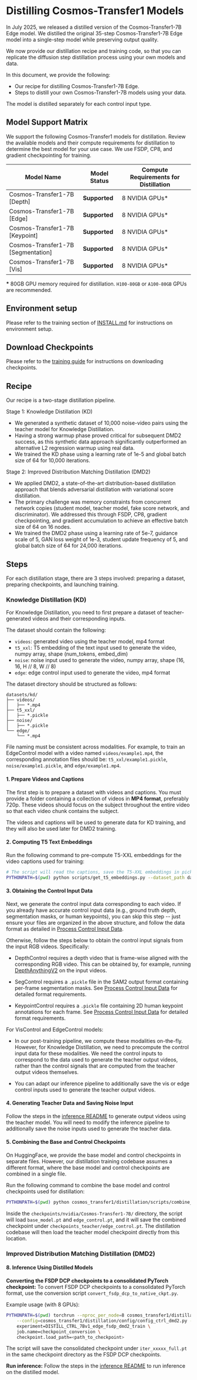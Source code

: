 # Distilling Cosmos-Transfer1 Models

In July 2025, we released a distilled version of the Cosmos-Transfer1-7B Edge model. We distilled the original 35-step Cosmos-Transfer1-7B Edge model into a single-step model while preserving output quality.

We now provide our distillation recipe and training code, so that you can replicate the diffusion step distillation process using your own models and data.

In this document, we provide the following:

- Our recipe for distilling Cosmos-Transfer1-7B Edge.
- Steps to distill your own Cosmos-Transfer1-7B models using your data.

The model is distilled separately for each control input type.

## Model Support Matrix

We support the following Cosmos-Transfer1 models for distillation. Review the available models and their compute requirements for distillation to determine the best model for your use case. We use FSDP, CP8, and gradient checkpointing for training.

| Model Name                              | Model Status | Compute Requirements for Distillation  |
|-----------------------------------------|--------------|----------------------------------------|
| Cosmos-Transfer1-7B [Depth]             | **Supported**| 8 NVIDIA GPUs*                         |
| Cosmos-Transfer1-7B [Edge]              | **Supported**| 8 NVIDIA GPUs*                         |
| Cosmos-Transfer1-7B [Keypoint]          | **Supported**| 8 NVIDIA GPUs*                         |
| Cosmos-Transfer1-7B [Segmentation]      | **Supported**| 8 NVIDIA GPUs*                         |
| Cosmos-Transfer1-7B [Vis]               | **Supported**| 8 NVIDIA GPUs*                         |

**\*** 80GB GPU memory required for distillation. `H100-80GB` or `A100-80GB` GPUs are recommended.

## Environment setup

Please refer to the training section of [INSTALL.md](/INSTALL.md#post-training) for instructions on environment setup.

## Download Checkpoints

Please refer to the [training guide](/examples/training_cosmos_transfer_7b.md#download-checkpoints) for instructions on downloading checkpoints.

## Recipe

Our recipe is a two-stage distillation pipeline.

Stage 1: Knowledge Distillation (KD)

- We generated a synthetic dataset of 10,000 noise-video pairs using the teacher model for Knowledge Distillation.
- Having a strong warmup phase proved critical for subsequent DMD2 success, as this synthetic data approach significantly outperformed an alternative L2 regression warmup using real data.
- We trained the KD phase using a learning rate of 1e-5 and global batch size of 64 for 10,000 iterations.

Stage 2: Improved Distribution Matching Distillation (DMD2)

- We applied DMD2, a state-of-the-art distribution-based distillation approach that blends adversarial distillation with variational score distillation.
- The primary challenge was memory constraints from concurrent network copies (student model, teacher model, fake score network, and discriminator). We addressed this through FSDP, CP8, gradient checkpointing, and gradient accumulation to achieve an effective batch size of 64 on 16 nodes.
- We trained the DMD2 phase using a learning rate of 5e-7, guidance scale of 5, GAN loss weight of 1e-3, student update frequency of 5, and global batch size of 64 for 24,000 iterations.

## Steps

For each distillation stage, there are 3 steps involved: preparing a dataset, preparing checkpoints, and launching training.

### Knowledge Distillation (KD)

For Knowledge Distillation, you need to first prepare a dataset of teacher-generated videos and their corresponding inputs.

The dataset should contain the following:

- `videos`: generated video using the teacher model, mp4 format
- `t5_xxl`: T5 embedding of the text input used to generate the video, numpy array, shape (num_tokens, embed_dim)
- `noise`: noise input used to generate the video, numpy array, shape (16, 16, H // 8, W // 8)
- `edge`: edge control input used to generate the video, mp4 format

The dataset directory should be structured as follows:

```
datasets/kd/
├── videos/
│   ├── *.mp4
├── t5_xxl/
│   ├── *.pickle
├── noise/
│   ├── *.pickle
└── edge/
    └── *.mp4
```

File naming must be consistent across modalities. For example, to train an EdgeControl model with a video named `videos/example1.mp4`, the corresponding annotation files should be: `t5_xxl/example1.pickle`, `noise/example1.pickle`, and `edge/example1.mp4`.

#### 1. Prepare Videos and Captions

The first step is to prepare a dataset with videos and captions. You must provide a folder containing a collection of videos in **MP4 format**, preferably 720p. These videos should focus on the subject throughout the entire video so that each video chunk contains the subject.

The videos and captions will be used to generate data for KD training, and they will also be used later for DMD2 training.

#### 2. Computing T5 Text Embeddings

Run the following command to pre-compute T5-XXL embeddings for the video captions used for training:

```bash
# The script will read the captions, save the T5-XXL embeddings in pickle format.
PYTHONPATH=$(pwd) python scripts/get_t5_embeddings.py --dataset_path datasets/kd
```

#### 3. Obtaining the Control Input Data

Next, we generate the control input data corresponding to each video. If you already have accurate control input data (e.g., ground truth depth, segmentation masks, or human keypoints), you can skip this step -- just ensure your files are organized in the above structure, and follow the data format as detailed in [Process Control Input Data](process_control_input_data_for_training.md).

Otherwise, follow the steps below to obtain the control input signals from the input RGB videos. Specifically:

- DepthControl requires a depth video that is frame-wise aligned with the corresponding RGB video. This can be obtained by, for example, running [DepthAnythingV2](https://github.com/DepthAnything/Depth-Anything-V2) on the input videos.

- SegControl requires a `.pickle` file in the SAM2 output format containing per-frame segmentation masks. See [Process Control Input Data](process_control_input_data_for_training.md) for detailed format requirements.

- KeypointControl requires a `.pickle` file containing 2D human keypoint annotations for each frame. See [Process Control Input Data](process_control_input_data_for_training.md) for detailed format requirements.

For VisControl and EdgeControl models:

- In our post-training pipeline, we compute these modalities on-the-fly. However, for Knowledge Distillation, we need to precompute the control input data for these modalities. We need the control inputs to correspond to the data used to generate the teacher output videos, rather than the control signals that are computed from the teacher output videos themselves.

- You can adapt our inference pipeline to additionally save the vis or edge control inputs used to generate the teacher output videos.

#### 4. Generating Teacher Data and Saving Noise Input

Follow the steps in the [inference README](./inference_cosmos_transfer1_7b.md) to generate output videos using the teacher model. You will need to modify the inference pipeline to additionally save the noise inputs used to generate the teacher data.

#### 5. Combining the Base and Control Checkpoints

On HuggingFace, we provide the base model and control checkpoints in separate files. However, our distillation training codebase assumes a different format, where the base model and control checkpoints are combined in a single file.

Run the following command to combine the base model and control checkpoints used for distillation:

```bash
PYTHONPATH=$(pwd) python cosmos_transfer1/distillation/scripts/combine_base_ctrl_ckpt.py --ctrl_type edge
```

Inside the `checkpoints/nvidia/Cosmos-Transfer1-7B/` directory, the script will load `base_model.pt` and `edge_control.pt`, and it will save the combined checkpoint under `checkpoints_teacher/edge_control.pt`. The distillation codebase will then load the teacher model checkpoint directly from this location.

<!-- #### 6. (Optional): Dry-run a Training Job

As a sanity check, run the following command to dry-run an example training job with the above data. The command will generated a full configuration of the experiment.

```bash
export OUTPUT_ROOT=checkpoints # default value

# Training from scratch
torchrun --nproc_per_node=1 -m cosmos_transfer1.diffusion.training.train --dryrun --config=cosmos_transfer1/diffusion/config/config_train.py -- experiment=CTRL_7Bv1pt3_lvg_tp_121frames_control_input_edge_block3_pretrain

# Post-train from our provided checkpoint (need to first split checkpoint into TP checkpoints as instructed above)
torchrun --nproc_per_node=1 -m cosmos_transfer1.diffusion.training.train --dryrun --config=cosmos_transfer1/diffusion/config/config_train.py -- experiment=CTRL_7Bv1pt3_lvg_tp_121frames_control_input_edge_block3_posttrain
```

Explanation of the command:

- The trainer and the passed (master) config script will, in the background, load the detailed experiment configurations defined in `cosmos_transfer1/diffusion/config/training/experiment/ctrl_7b_tp_121frames.py`, and register the experiments configurations for all `hint_keys` (control modalities), covering both pretrain and post-train. We use [Hydra](https://hydra.cc/docs/intro/) for advanced configuration composition and overriding.

- The `CTRL_7Bv1pt3_lvg_tp_121frames_control_input_edge_block3_pretrain` corresponds to an experiment name registered in `ctrl_7b_tp_121frames.py`. By specifiying this name, all the detailed config will be generated and then written to `checkpoints/cosmos_transfer1_pretrain/CTRL_7Bv1_lvg/CTRL_7Bv1pt3_lvg_tp_121frames_control_input_edge_block3_pretrain/config.yaml`.

- To customize your training, see `cosmos_transfer1/diffusion/config/training/experiment/ctrl_7b_tp_121frames.py` to understand how the detailed configs of the model, trainer, dataloader etc. are defined, and edit as needed.

#### 7. Launch Training

Now we can start a real training job! Removing the `--dryrun` and set `--nproc_per_node=8` will start a real training job on 8 GPUs:

```bash
torchrun --nproc_per_node=8 -m cosmos_transfer1.diffusion.training.train --config=cosmos_transfer1/diffusion/config/config_train.py -- experiment=CTRL_7Bv1pt3_lvg_tp_121frames_control_input_edge_block3_pretrain
```

**Config group and override.** An `experiment` determines a complete group of configuration parameters (model architecture, data, trainer behavior, checkpointing, etc.). Changing the `experiment` value in the command above will decide which ControlNet model is trained, and whether it's pretrain or post-train. For example, replacing the experiment name in the command with `CTRL_7Bv1pt3_lvg_tp_121frames_control_input_depth_block3_posttrain` will post-train the DepthControl model from the downloaded checkpoint instead.

To customize your training, see the job (experiment) config in `cosmos_transfer1/diffusion/config/training/experiment/ctrl_7b_tp_121frames.py` to understand how they are defined, and edit as needed.

It is also possible to modify config parameters from the command line. For example:

```bash
torchrun --nproc_per_node=8 -m cosmos_transfer1.diffusion.training.train --config=cosmos_transfer1/diffusion/config/config_train.py -- experiment=CTRL_7Bv1pt3_lvg_tp_121frames_control_input_edge_block3_pretrain trainer.max_iter=100 checkpoint.save_iter=40
```

This will update the maximum training iterations to 100 (default in the registered experiments: 999999999) and checkpoint saving frequency to 40 (default: 1000).

**Saving Checkpoints and Resuming Training.**
During training, the checkpoints will be saved in the structure below. Since we use TensorParallel across 8 GPUs, 8 checkpoints will be saved each time.

```
checkpoints/cosmos_transfer1_pretrain/CTRL_7Bv1_lvg/CTRL_7Bv1pt3_lvg_tp_121frames_control_input_edge_block3_pretrain/checkpoints/
├── iter_{NUMBER}.pt             # "master" checkpoint, saving metadata only
├── iter_{NUMBER}_model_mp_0.pt  # real TP checkpoints
├── iter_{NUMBER}_model_mp_1.pt
├── ...
├── iter_{NUMBER}_model_mp_7.pt
```

Since the `experiment` is uniquely associated with its checkpoint directory, rerunning the same training command after an unexpected interruption will automatically resume from the latest saved checkpoint. -->

### Improved Distribution Matching Distillation (DMD2)

<!-- discuss negative prompt and KD checkpoint loading nuances -->

#### 8. Inference Using Distilled Models

**Converting the FSDP DCP checkpoints to a consolidated PyTorch checkpoint:** To convert FSDP DCP checkpoints to a consolidated PyTorch format, use the conversion script `convert_fsdp_dcp_to_native_ckpt.py`.

Example usage (with 8 GPUs):

```bash
PYTHONPATH=$(pwd) torchrun --nproc_per_node=8 cosmos_transfer1/distillation/scripts/convert_fsdp_dcp_to_native_ckpt.py \
    --config=cosmos_transfer1/distillation/config/config_ctrl_dmd2.py -- \
    experiment=DISTILL_CTRL_7Bv1_edge_fsdp_dmd2_train \
    job.name=checkpoint_conversion \
    checkpoint.load_path=<path_to_checkpoint>
```

The script will save the consolidated checkpoint under `iter_xxxxx_full.pt` in the same checkpoint directory as the FSDP DCP checkpoints.

**Run inference:** Follow the steps in the [inference README](./inference_cosmos_transfer1_7b.md#example-2-distilled-single-control-edge) to run inference on the distilled model.
